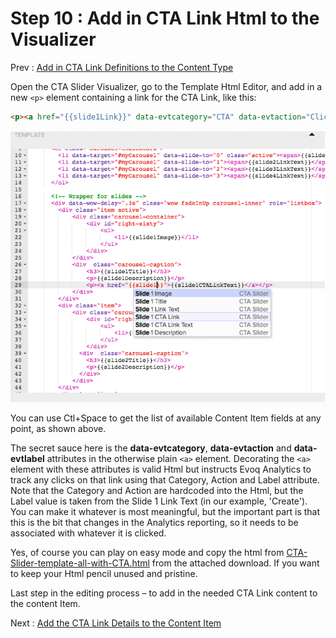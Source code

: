 # Step 10 : Add in CTA Link Html to the Visualizer

Prev : [Add in CTA Link Definitions to the Content Type](step9.md)

Open the CTA Slider Visualizer, go to the Template Html Editor, and add in a new ```<p>``` element containing a link for the CTA Link, like this:

```html
<p><a href="{{slide1Link}}" data-evtcategory="CTA" data-evtaction="Click" data-evtlabel="{{slide1LinkText}}">{{slide1CTALinkText}}</a></p>
```

 ![](../images/step10-visualizer-editor.png)
 
You can use Ctl+Space to get the list of available Content Item fields at any point, as shown above.

The secret sauce here is the **data-evtcategory**, **data-evtaction** and **data-evtlabel** attributes in the otherwise plain ```<a>``` element.  Decorating the ```<a>``` element with these attributes is valid Html but instructs Evoq Analytics to track any clicks on that link using that Category, Action and Label attribute.   Note that the Category and Action are hardcoded into the Html, but the Label value is taken from the Slide 1 Link Text (in our example, &#39;Create&#39;).  You can make it whatever is most meaningful, but the important part is that this is the bit that changes in the Analytics reporting, so it needs to be associated with whatever it is clicked.

Yes, of course you can play on easy mode and copy the html from [CTA-Slider-template-all-with-CTA.html](../CTA-Slider-template-all-with-CTA.html) from the attached download.  If you want to keep your Html pencil unused and pristine.

Last step in the editing process – to add in the needed CTA Link content to the content Item.


Next : [Add the CTA Link Details to the Content Item](step11.md)